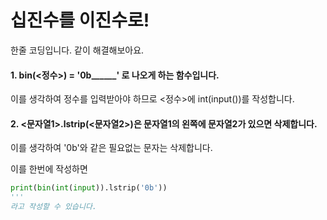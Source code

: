 # 십진수를 이진수로!
한줄 코딩입니다. 같이 해결해보아요.

#### 1. bin(<정수>) = '0b______' 로 나오게 하는 함수입니다.
이를 생각하여 정수를 입력받아야 하므로 <정수>에 int(input())를 작성합니다.
<br>

#### 2. <문자열1>.lstrip(<문자열2>)은 문자열1의 왼쪽에 문자열2가 있으면 삭제합니다.
이를 생각하여 '0b'와 같은 필요없는 문자는 삭제합니다.

이를 한번에 작성하면
```python
print(bin(int(input)).lstrip('0b'))
'''
라고 작성할 수 있습니다.
